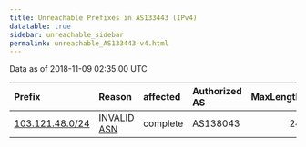 ```yaml
---
title: Unreachable Prefixes in AS133443 (IPv4)
datatable: true
sidebar: unreachable_sidebar
permalink: unreachable_AS133443-v4.html
---
```


Data as of 2018-11-09 02:35:00 UTC


<div class="datatable-begin"></div>

| Prefix                                                   | Reason                                                                                                  | affected   | Authorized AS   |   MaxLength | Anchor                                       |   unreachable /24s |
|:---------------------------------------------------------|:--------------------------------------------------------------------------------------------------------|:-----------|:----------------|------------:|:---------------------------------------------|-------------------:|
| [103.121.48.0/24](https://stat.ripe.net/103.121.48.0/24) | [INVALID ASN](https://rpki-validator.ripe.net/announcement-preview?asn=AS133443&prefix=103.121.48.0/24) | complete   | AS138043        |          24 | [APNIC](unreachable_APNIC_RPKI_Root-v4.html) |                  1 |

<div class="datatable-end"></div>